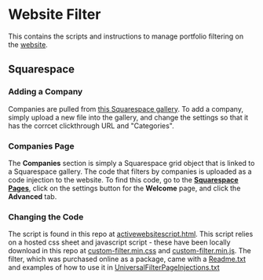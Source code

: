 # Website Filter
This contains the scripts and instructions to manage portfolio filtering on the [website](https://root.vc).

## Squarespace

### Adding a Company
Companies are pulled from [this Squarespace gallery](https://kane-hsieh-xn2j.squarespace.com/config/pages/5d449be90fa8570001f17800). 
To add a company, simply upload a new file into the gallery, and change the settings so that it has the corrcet clickthrough URL and "Categories".
### Companies Page
The **Companies** section is simply a Squarespace grid object that is linked to a Squarespace gallery. The code that filters by companies is uploaded as a code injection to the website. To find this code, go to the [**Squarespace Pages**](https://kane-hsieh-xn2j.squarespace.com/config/pages), click on the settings button for the **Welcome** page, and click the **Advanced** tab.
### Changing the Code
The script is found in this repo at [activewebsitescript.html](./activewebsitescript.html). This script relies on a hosted css sheet and javascript script - these have been locally download in this repo at [custom-filter.min.css](./custom-filter.min.css) and [custom-filter.min.js](./custom-filter.min.js). The filter, which was purchased online as a package, came with a [Readme.txt](./Readme.txt) and examples of how to use it in [UniversalFilterPageInjections.txt](./UniversalFilterPageInjections.txt)
